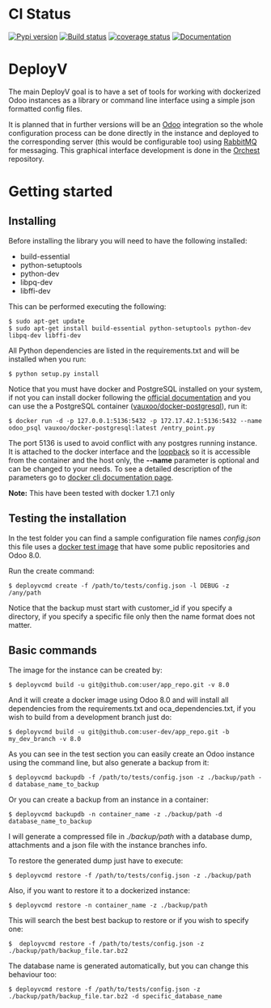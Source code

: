 CI Status
===

[![Pypi version](https://img.shields.io/pypi/v/deployv.svg)](https://pypi.python.org/pypi/deployv)
[![Build status](https://git.vauxoo.com/vauxoo/deployv/badges/master/build.svg)](https://git.vauxoo.com/vauxoo/deployv/commits/master)
[![coverage status](https://git.vauxoo.com/vauxoo/deployv/badges/master/coverage.svg)](https://vauxoo.pages.vauxoo.com/deployv/master/coverage)
[![Documentation](https://git.vauxoo.com/vauxoo/deployv/badges/master/build.svg)](https://vauxoo.pages.vauxoo.com/deployv/master/)

DeployV
===

The main DeployV goal is to have a set of tools for working with dockerized Odoo instances as a library or command line
interface using a simple json formatted config files.

It is planned that in further versions will be an [Odoo](https://www.odoo.com) integration so the whole configuration
process can be done directly in the instance and deployed to the corresponding server (this would be configurable too)
using [RabbitMQ](https://www.rabbitmq.com/) for messaging. This graphical interface development is done in 
the [Orchest](https://github.com/Vauxoo/orchest) repository.


Getting started
===

## Installing

Before installing the library you will need to have the following installed:

* build-essential
* python-setuptools
* python-dev
* libpq-dev
* libffi-dev

This can be performed executing the following:

    $ sudo apt-get update 
    $ sudo apt-get install build-essential python-setuptools python-dev libpq-dev libffi-dev

All Python dependencies are listed in the requirements.txt and will be installed when you run:
    
    $ python setup.py install
    
Notice that you must have docker and PostgreSQL installed on your system, if not you can install docker following the
[official documentation](https://docs.docker.com/installation/ubuntulinux) and you can use the a PostgreSQL container 
([vauxoo/docker-postgresql](https://hub.docker.com/r/vauxoo/docker-postgresql/)), run it:

    $ docker run -d -p 127.0.0.1:5136:5432 -p 172.17.42.1:5136:5432 --name odoo_psql vauxoo/docker-postgresql:latest /entry_point.py
    
The port 5136 is used to avoid conflict with any postgres running instance. It is attached to the docker interface and
the [loopback](http://www.tldp.org/LDP/nag/node66.html) so it is accessible from the container and the host only,
the **--name** parameter is optional and can be changed to your needs. To see a detailed description of the parameters
go to [docker cli documentation page](https://docs.docker.com/reference/commandline/cli/).

**Note:** This have been tested with docker 1.7.1 only

## Testing the installation

In the test folder you can find a sample configuration file names *config.json* this file uses a 
[docker test image](https://hub.docker.com/r/vauxoo/odoo80-test/) that have some public repositories and Odoo 8.0.

Run the create command:

    $ deployvcmd create -f /path/to/tests/config.json -l DEBUG -z /any/path
    
Notice that the backup must start with customer_id if you specify a directory, if you specify a specific file only then
the name format does not matter.

## Basic commands

The image for the instance can be created by:

    $ deployvcmd build -u git@github.com:user/app_repo.git -v 8.0

And it will create a docker image using Odoo 8.0 and will install all dependencies from the requirements.txt and oca_dependencies.txt, if you wish to build from
a development branch just do:

    $ deployvcmd build -u git@github.com:user-dev/app_repo.git -b my_dev_branch -v 8.0  
   
As you can see in the test section you can easily create an Odoo instance using the command line, but also generate
a backup from it:

    $ deployvcmd backupdb -f /path/to/tests/config.json -z ./backup/path -d database_name_to_backup
    
Or you can create a backup from an instance in a container:

    $ deployvcmd backupdb -n container_name -z ./backup/path -d database_name_to_backup

I will generate a compressed file in *./backup/path* with a database dump, attachments and a json file with the
instance branches info.

To restore the generated dump just have to execute:

    $ deployvcmd restore -f /path/to/tests/config.json -z ./backup/path

Also, if you want to restore it to a dockerized instance:

    $ deployvcmd restore -n container_name -z ./backup/path

This will search the best best backup to restore or if you wish to specify one:

    $  deployvcmd restore -f /path/to/tests/config.json -z ./backup/path/backup_file.tar.bz2

The database name is generated automatically, but you can change this behaviour too:

    $ deployvcmd restore -f /path/to/tests/config.json -z ./backup/path/backup_file.tar.bz2 -d specific_database_name


 
